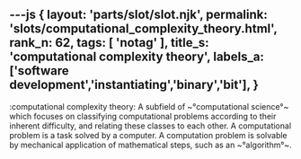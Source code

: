 ---js
{
  layout: 'parts/slot/slot.njk',
  permalink: 'slots/computational_complexity_theory.html',
  rank_n: 62,
  tags: [ 'notag' ],
  title_s: 'computational complexity theory',
  labels_a: ['software development','instantiating','binary','bit'],
}
---
:computational complexity theory:
A subfield of ~°computational science°~ which focuses on classifying computational problems according to their inherent difficulty, and relating these classes to each other. A computational problem is a task solved by a computer. A computation problem is solvable by mechanical application of mathematical steps, such as an ~°algorithm°~.
